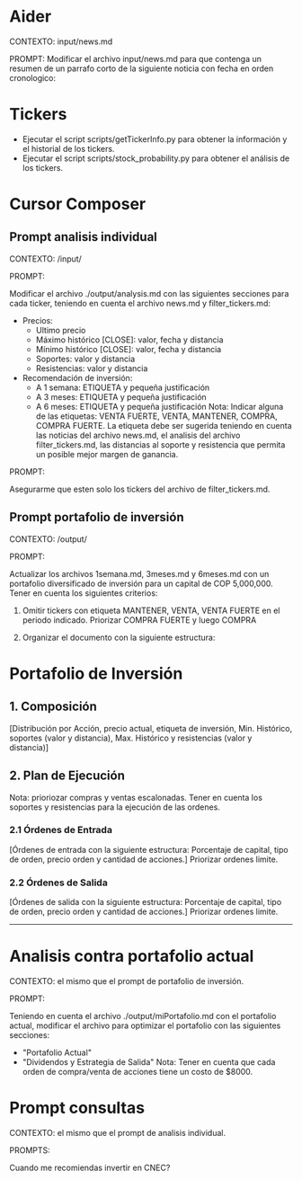 # Aider
CONTEXTO: input/news.md

PROMPT: Modificar el archivo input/news.md para que contenga un resumen de un parrafo corto de la siguiente noticia con fecha en orden cronologico:

# Tickers

- Ejecutar el script scripts/getTickerInfo.py para obtener la información y el historial de los tickers.
- Ejecutar el script scripts/stock_probability.py para obtener el análisis de los tickers.

# Cursor Composer

## Prompt analisis individual

CONTEXTO: /input/

PROMPT:

Modificar el archivo ./output/analysis.md con las siguientes secciones para cada ticker, teniendo en cuenta el archivo news.md y filter_tickers.md:
- Precios: 
  - Ultimo precio
  - Máximo histórico [CLOSE]: valor, fecha y distancia
  - Mínimo histórico [CLOSE]: valor, fecha y distancia
  - Soportes: valor y distancia
  - Resistencias: valor y distancia
- Recomendación de inversión: 
  - A 1 semana: ETIQUETA y pequeña justificación
  - A 3 meses: ETIQUETA y pequeña justificación
  - A 6 meses: ETIQUETA y pequeña justificación
  Nota: Indicar alguna de las etiquetas: VENTA FUERTE, VENTA, MANTENER, COMPRA, COMPRA FUERTE. La etiqueta debe ser sugerida teniendo en cuenta las noticias del archivo news.md, el analisis del archivo filter_tickers.md, las distancias al soporte y resistencia que permita un posible mejor margen de ganancia.

PROMPT:

Asegurarme que esten solo los tickers del archivo de filter_tickers.md.

## Prompt portafolio de inversión

CONTEXTO: /output/

PROMPT:

Actualizar los archivos 1semana.md, 3meses.md y 6meses.md con un portafolio diversificado de inversión para un capital de COP 5,000,000. Tener en cuenta los siguientes criterios:

1. Omitir tickers con etiqueta MANTENER, VENTA, VENTA FUERTE en el periodo indicado. Priorizar COMPRA FUERTE y luego COMPRA

2. Organizar el documento con la siguiente estructura:

# Portafolio de Inversión

## 1. Composición

[Distribución por Acción, precio actual, etiqueta de inversión, Min. Histórico, soportes (valor y distancia), Max. Histórico y resistencias (valor y distancia)]

## 2. Plan de Ejecución

Nota: prioriozar compras y ventas escalonadas. Tener en cuenta los soportes y resistencias para la ejecución de las ordenes.

### 2.1 Órdenes de Entrada

[Órdenes de entrada con la siguiente estructura: Porcentaje de capital, tipo de orden, precio orden y cantidad de acciones.] Priorizar ordenes limite.

### 2.2 Órdenes de Salida

[Órdenes de salida con la siguiente estructura: Porcentaje de capital, tipo de orden, precio orden y cantidad de acciones.] Priorizar ordenes limite.

---

# Analisis contra portafolio actual

CONTEXTO: el mismo que el prompt de portafolio de inversión.

PROMPT:

Teniendo en cuenta el archivo ./output/miPortafolio.md con el portafolio actual, modificar el archivo para optimizar el portafolio con las siguientes secciones:
- "Portafolio Actual"
- "Dividendos y Estrategia de Salida"
Nota: Tener en cuenta que cada orden de compra/venta de acciones tiene un costo de $8000.

# Prompt consultas

CONTEXTO: el mismo que el prompt de analisis individual.

PROMPTS:

Cuando me recomiendas invertir en CNEC?
